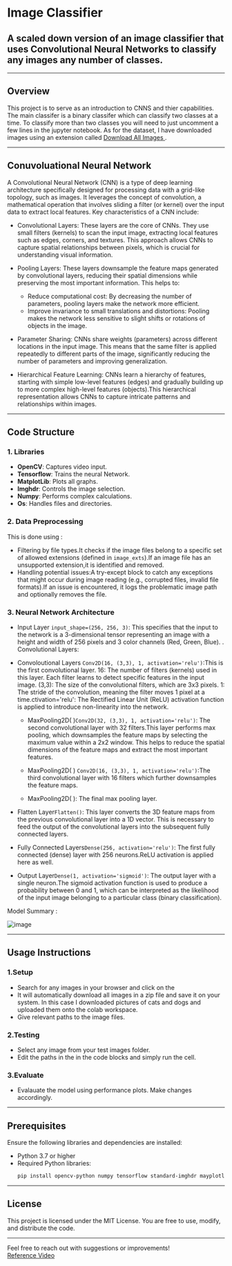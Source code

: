 # Image Classifier

## A scaled down version of an image classifier that uses Convolutional Neural Networks to classify any images any number of classes. 
---
## Overview
 
This project is to serve as an introduction to CNNS and thier capabilities. The main classifer is a binary classifer which can classify two classes at a time. To classify more than two classes you will need to just uncomment a few lines in the jupyter notebook. As for the dataset, I have downloaded images using an extension called [Download All Images
](https://download-all-images.mobilefirst.me).

---

## Conuvoluational Neural Network 
A Convolutional Neural Network (CNN) is a type of deep learning architecture specifically designed for processing data with a grid-like topology, such as images. It leverages the concept of convolution, a mathematical operation that involves sliding a filter (or kernel) over the input data to extract local features. Key characteristics of a CNN include:

 * Convolutional Layers: These layers are the core of CNNs. They use small filters (kernels) to scan the input image, extracting local features such as edges, corners, and textures. This approach allows CNNs to capture spatial relationships between pixels, which is crucial for understanding visual information.   
* Pooling Layers: These layers downsample the feature maps generated by convolutional layers, reducing their spatial dimensions while preserving the most important information. This helps to:   
  - Reduce computational cost: By decreasing the number of parameters, pooling layers make the network more efficient.   
  - Improve invariance to small translations and distortions: Pooling makes the network less sensitive to slight shifts or rotations of objects in the image.   

* Parameter Sharing: CNNs share weights (parameters) across different locations in the input image. This means that the same filter is applied repeatedly to different parts of the image, significantly reducing the number of parameters and improving generalization.   

* Hierarchical Feature Learning: CNNs learn a hierarchy of features, starting with simple low-level features (edges) and gradually building up to more complex high-level features (objects).This hierarchical representation allows CNNs to capture intricate patterns and relationships within images.   

---
## Code Structure

### 1. **Libraries**
- **OpenCV**: Captures video input.
- **Tensorflow**: Trains the neural Network.
- **MatplotLib**: Plots all graphs.
- **Imghdr**: Controls the image selection.
- **Numpy**: Performs complex calculations.
- **Os**: Handles files and directories.

### 2. **Data Preprocessing**
This is done using : 
- Filtering by file types.It checks if the image files belong to a specific set of allowed extensions (defined in `image_exts`).If an image file has an unsupported extension,it is identified and removed. 
- Handling potential issues:A try-except block to catch any exceptions that might occur during image reading (e.g., corrupted files, invalid file formats).If an issue is encountered, it logs the problematic image path and optionally removes the file.

### 3. **Neural Network Architecture**
-  Input Layer `input_shape=(256, 256, 3)`: This specifies that the input to the network is a 3-dimensional tensor representing an image with a height and width of 256 pixels and 3 color channels (Red, Green, Blue).
. Convolutional Layers:

- Convoloutional Layers `Conv2D(16, (3,3), 1, activation='relu')`:This is the first convolutional layer.
16: The number of filters (kernels) used in this layer. Each filter learns to detect specific features in the input image.
(3,3): The size of the convolutional filters, which are 3x3 pixels. 1: The stride of the convolution, meaning the filter moves 1 pixel at a time.ctivation='relu': The Rectified Linear Unit (ReLU) activation function is applied to introduce non-linearity into the network.
  - MaxPooling2D( )`Conv2D(32, (3,3), 1, activation='relu')`: The second convolutional layer with 32 filters.This layer performs max pooling, which downsamples the feature maps by selecting the maximum value within a 2x2 window. This helps to reduce the spatial dimensions of the feature maps and extract the most important features.

  - MaxPooling2D( ) `Conv2D(16, (3,3), 1, activation='relu')`:The third convolutional layer with 16 filters which further downsamples the feature maps.

  - MaxPooling2D( ): The final max pooling layer.

- Flatten Layer`Flatten()`: This layer converts the 3D feature maps from the previous convolutional layer into a 1D vector. This is necessary to feed the output of the convolutional layers into the subsequent fully connected layers.

- Fully Connected Layers`Dense(256, activation='relu')`: The first fully connected (dense) layer with 256 neurons.ReLU activation is applied here as well.
- Output Layer`Dense(1, activation='sigmoid')`: The output layer with a single neuron.The sigmoid activation function is used to produce a probability between 0 and 1, which can be interpreted as the likelihood of the input image belonging to a particular class (binary classification).

Model Summary : 

![image](https://github.com/user-attachments/assets/d02e6ef8-0d2f-4059-9c31-3ad53001f300)

---

## Usage Instructions 

### 1.**Setup**
- Search for any images in your browser and click on the
- It will automatically download all images in a zip file and save it on your system. In this case I downloaded pictures of cats and dogs and uploaded them onto the colab workspace.
- Give relevant paths to the image files.

### 2.**Testing**
- Select any image from your test images folder.
- Edit the paths in the in the code blocks and simply run the cell.
  
### 3.**Evaluate**
- Evalauate the model using performance plots. Make changes accordingly.


--- 

## Prerequisites
Ensure the following libraries and dependencies are installed:
- Python 3.7 or higher
- Required Python libraries:
  ```bash
  pip install opencv-python numpy tensorflow standard-imghdr mayplotlib
  ```
---
## License
This project is licensed under the MIT License. You are free to use, modify, and distribute the code.

---
Feel free to reach out with suggestions or improvements! 
<br>
[Reference Video](https://youtu.be/jztwpsIzEGc?si=_ziK1wDiBoPd5qpS)


